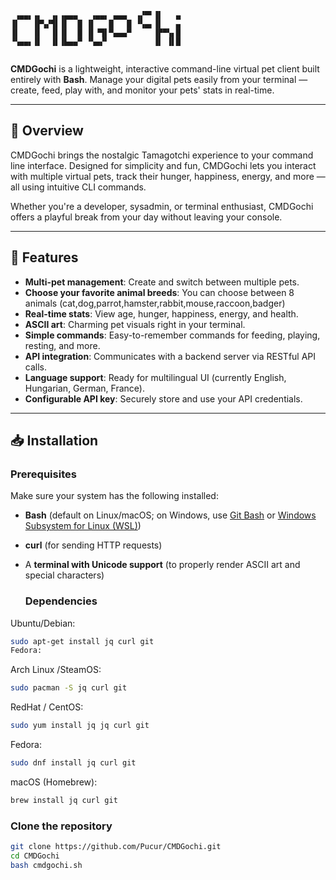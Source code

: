 ```plaintext
 ▗▄▄▖▗▖  ▗▖▗▄▄▄   ▗▄▄▖ ▄▄▄  ▗▞▀▘▐▌   ▄ 
▐▌   ▐▛▚▞▜▌▐▌  █ ▐▌   █   █ ▝▚▄▖▐▌   ▄ 
▐▌   ▐▌  ▐▌▐▌  █ ▐▌▝▜▌▀▄▄▄▀     ▐▛▀▚▖█ 
▝▚▄▄▖▐▌  ▐▌▐▙▄▄▀ ▝▚▄▞▘          ▐▌ ▐▌█ 
                         
```

**CMDGochi** is a lightweight, interactive command-line virtual pet client built entirely with **Bash**. Manage your digital pets easily from your terminal — create, feed, play with, and monitor your pets' stats in real-time.

---

## 🚀 Overview

CMDGochi brings the nostalgic Tamagotchi experience to your command line interface. Designed for simplicity and fun, CMDGochi lets you interact with multiple virtual pets, track their hunger, happiness, energy, and more — all using intuitive CLI commands.

Whether you're a developer, sysadmin, or terminal enthusiast, CMDGochi offers a playful break from your day without leaving your console.

---

## 🎯 Features

- **Multi-pet management**: Create and switch between multiple pets.
- **Choose your favorite animal breeds**: You can choose between 8 animals (cat,dog,parrot,hamster,rabbit,mouse,raccoon,badger)
- **Real-time stats**: View age, hunger, happiness, energy, and health.
- **ASCII art**: Charming pet visuals right in your terminal.
- **Simple commands**: Easy-to-remember commands for feeding, playing, resting, and more.
- **API integration**: Communicates with a backend server via RESTful API calls.
- **Language support**: Ready for multilingual UI (currently English, Hungarian, German, France).
- **Configurable API key**: Securely store and use your API credentials.

---

## 📥 Installation

### Prerequisites

Make sure your system has the following installed:

- **Bash** (default on Linux/macOS; on Windows, use [Git Bash](https://gitforwindows.org/) or [Windows Subsystem for Linux (WSL)](https://learn.microsoft.com/en-us/windows/wsl/install))
- **curl** (for sending HTTP requests)
- A **terminal with Unicode support** (to properly render ASCII art and special characters)

  ### Dependencies
Ubuntu/Debian:
```bash
sudo apt-get install jq curl git
Fedora:
```
Arch Linux /SteamOS:
```bash
sudo pacman -S jq curl git
```
RedHat / CentOS:
```bash
sudo yum install jq jq curl git
```
Fedora:
```bash
sudo dnf install jq curl git
```
macOS (Homebrew):
```bash
brew install jq curl git
```

### Clone the repository

```bash
git clone https://github.com/Pucur/CMDGochi.git
cd CMDGochi
bash cmdgochi.sh
```
